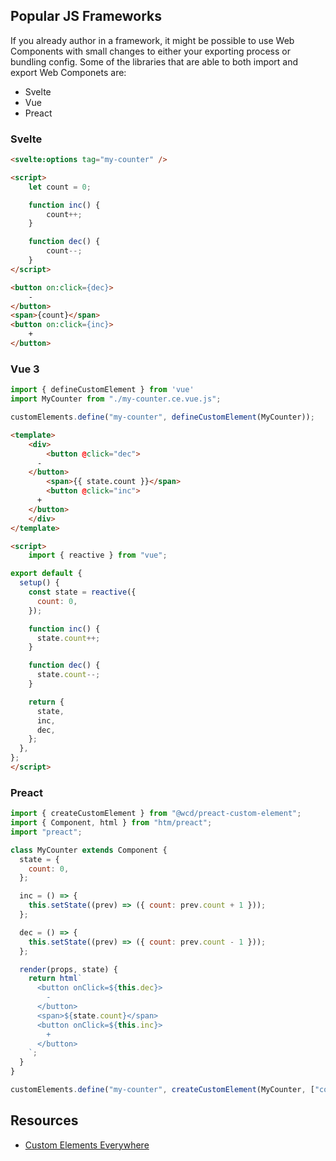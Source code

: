 ## Popular JS Frameworks

If you already author in a framework, it might be possible to use Web Components with small changes to either your exporting process or bundling config. Some of the libraries that are able to both import and export Web Componets are:

- Svelte
- Vue
- Preact

### Svelte

```html
<svelte:options tag="my-counter" />

<script>
	let count = 0;

	function inc() {
		count++;
	}

	function dec() {
		count--;
	}
</script>

<button on:click={dec}>
	-
</button>
<span>{count}</span>
<button on:click={inc}>
	+
</button>
```

### Vue 3

```js
import { defineCustomElement } from 'vue'
import MyCounter from "./my-counter.ce.vue.js";

customElements.define("my-counter", defineCustomElement(MyCounter));
```

```html
<template>
	<div>
		<button @click="dec">
      -
    </button>
		<span>{{ state.count }}</span>
		<button @click="inc">
      +
    </button>
	</div>
</template>

<script>
	import { reactive } from "vue";

export default {
  setup() {
    const state = reactive({
      count: 0,
    });

    function inc() {
      state.count++;
    }

    function dec() {
      state.count--;
    }

    return {
      state,
      inc,
      dec,
    };
  },
};
</script>
```

### Preact
```js
import { createCustomElement } from "@wcd/preact-custom-element";
import { Component, html } from "htm/preact";
import "preact";

class MyCounter extends Component {
  state = {
    count: 0,
  };

  inc = () => {
    this.setState((prev) => ({ count: prev.count + 1 }));
  };

  dec = () => {
    this.setState((prev) => ({ count: prev.count - 1 }));
  };

  render(props, state) {
    return html`
      <button onClick=${this.dec}>
        -
      </button>
      <span>${state.count}</span>
      <button onClick=${this.inc}>
        +
      </button>
    `;
  }
}

customElements.define("my-counter", createCustomElement(MyCounter, ["count"]));
```

## Resources

- [Custom Elements Everywhere](https://custom-elements-everywhere.com/)
